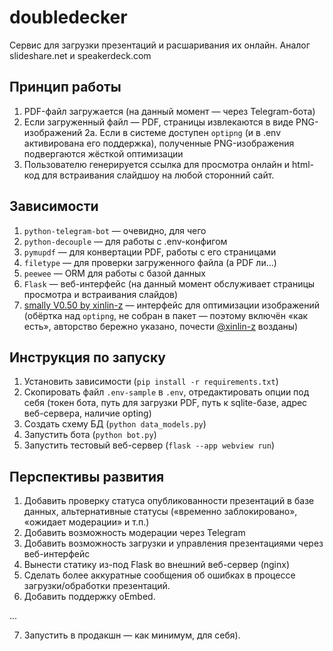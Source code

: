 # doubledecker
Сервис для загрузки презентаций и расшаривания их онлайн.
Аналог slideshare.net и speakerdeck.com

## Принцип работы
1. PDF-файл загружается (на данный момент — через Telegram-бота)
2. Если загруженный файл — PDF, страницы извлекаются в виде PNG-изображений
2а. Если в системе доступен `optipng` (и в .env активирована его поддержка), полученные PNG-изображения подвергаются жёсткой оптимизации
3. Пользователю генерируется ссылка для просмотра онлайн и html-код для встраивания слайдшоу на любой сторонний сайт.

## Зависимости
1. `python-telegram-bot` — очевидно, для чего
2. `python-decouple` — для работы с .env-конфигом
3. `pymupdf` — для конвертации PDF, работы с его страницами
4. `filetype` — для проверки загруженного файла (а PDF ли…)
5. `peewee` — ORM для работы с базой данных
6. `Flask` — веб-интерфейс (на данный момент обслуживает страницы просмотра и встраивания слайдов)
7. [smally V0.50 by xinlin-z](https://github.com/xinlin-z/smally) — интерфейс для оптимизации изображений (обёртка над `optipng`, не собран в пакет — поэтому включён «как есть», авторство бережно указано, почести [@xinlin-z](https://github.com/xinlin-z/) возданы)

## Инструкция по запуску
1. Установить зависимости (`pip install -r requirements.txt`)
2. Скопировать файл `.env-sample` в `.env`, отредактировать опции под себя (токен бота, путь для загрузки PDF, путь к sqlite-базе, адрес веб-сервера, наличие opting)
3. Создать схему БД (`python data_models.py`)
4. Запустить бота (`python bot.py`)
5. Запустить тестовый веб-сервер (`flask --app webview run`)

## Перспективы развития
1. Добавить проверку статуса опубликованности презентаций в базе данных, альтернативные статусы («временно заблокировано», «ожидает модерации» и т.п.)
2. Добавить возможность модерации через Telegram
3. Добавить возможность загрузки и управления презентациями через веб-интерфейс
4. Вынести статику из-под Flask во внешний веб-сервер (nginx)
5. Сделать более аккуратные сообщения об ошибках в процессе загрузки/обработки презентаций.
6. Добавить поддержку oEmbed.

...

7. Запустить в продакшн — как минимум, для себя).

